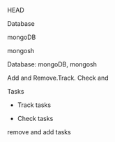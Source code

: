 

 HEAD
 
 Database
  
 mongoDB

 mongosh

 Database:  mongoDB, mongosh

 Add and Remove.Track. Check and

 Tasks

- Track tasks
  
- Check tasks

 remove and add tasks
